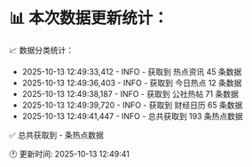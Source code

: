 📊 本次数据更新统计：
==========================

📈 数据分类统计：
- 2025-10-13 12:49:33,412 - INFO - 获取到 热点资讯 45 条数据
- 2025-10-13 12:49:36,403 - INFO - 获取到 今日热点 12 条数据
- 2025-10-13 12:49:38,187 - INFO - 获取到 公社热帖 71 条数据
- 2025-10-13 12:49:39,720 - INFO - 获取到 财经日历 65 条数据
- 2025-10-13 12:49:41,447 - INFO - 总共获取到 193 条热点数据

✅ 总共获取到 - 条热点数据

🕐 更新时间: 2025-10-13 12:49:41
